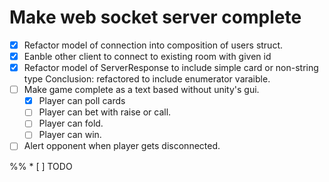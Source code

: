 # Make web socket server complete
* [x] Refactor model of connection into composition of users struct.
* [x] Eanble other client to connect to existing room with given id
* [x] Refactor model of ServerResponse to include simple card or non-string type 
Conclusion: refactored to include enumerator varaible.
* [ ] Make game complete as a text based without unity's gui.
	* [x] Player can poll cards
	* [ ] Player can bet with raise or call.
	* [ ] Player can fold.
	* [ ] Player can win.
* [ ] Alert opponent when player gets disconnected.
 
%% * [ ] TODO
